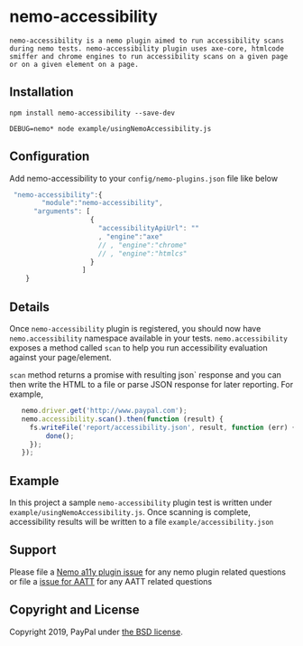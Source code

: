 # nemo-accessibility

    nemo-accessibility is a nemo plugin aimed to run accessibility scans during nemo tests. nemo-accessibility plugin uses axe-core, htmlcode smiffer and chrome engines to run accessibility scans on a given page or on a given element on a page.


## Installation

`npm install nemo-accessibility --save-dev`

`DEBUG=nemo* node example/usingNemoAccessibility.js`

## Configuration

Add nemo-accessibility to your `config/nemo-plugins.json` file like below

``` javascript
 "nemo-accessibility":{
        "module":"nemo-accessibility",
      "arguments": [
                    {
                      "accessibilityApiUrl": ""
                      , "engine":"axe"
                      // , "engine":"chrome"
                      // , "engine":"htmlcs"
                    }
                  ]
    }
```

## Details

Once `nemo-accessibility` plugin is registered, you should now have `nemo.accessibility` namespace available in your tests. `nemo.accessibility` exposes a method called `scan` to help you run accessibility evaluation against your page/element. 

`scan` method returns a promise with resulting json` response and you can then write the HTML to a file or parse JSON response for later reporting. For example,

``` javascript
   nemo.driver.get('http://www.paypal.com');
   nemo.accessibility.scan().then(function (result) {
     fs.writeFile('report/accessibility.json', result, function (err) {
         done();
     });
   });
```
## Example
In this project a sample `nemo-accessibility` plugin test is written under `example/usingNemoAccessibility.js`. Once scanning is complete, accessibility results will be written to a file `example/accessibility.json`

## Support
Please file a [Nemo a11y plugin issue][1]  for any nemo plugin related questions or file a [issue for AATT][2] for any AATT related questions

[1]: https://github.com/paypal/nemo-accessibility/issues "File a ticket for Nemo a11y plugin"
[2]: https://github.com/paypal/AATT/issues "File a ticket for AATT"

## Copyright and License

Copyright 2019, PayPal under [the BSD license](LICENSE.md).
